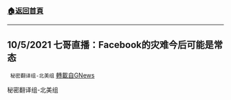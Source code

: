 ###  [:house:返回首頁](https://github.com/ourhimalayas/txt)
---


## 10/5/2021 七哥直播：Facebook的灾难今后可能是常态
` 秘密翻译组-北美组` [轉載自GNews](https://gnews.org/zh-hans/1575942/)

秘密翻译组-北美组
